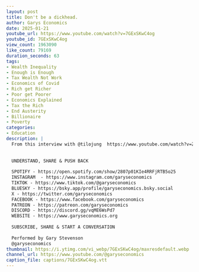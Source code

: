 ```yaml
---
layout: post
title: Don't be a dickhead.
author: Garys Economics
date: 2025-01-21
youtube_url: https://www.youtube.com/watch?v=7GExSKwC4og
youtube_id: 7GExSKwC4og
view_count: 1963090
like_count: 79169
duration_seconds: 63
tags:
- Wealth Inequality
- Enough is Enough
- Tax Wealth Not Work
- Economics of Covid
- Rich get Richer
- Poor get Poorer
- Economics Explained
- Tax the Rich
- End Austerity
- Billionaire
- Poverty
categories:
- Education
description: |
  From this interview with @tilojung  https://www.youtube.com/watch?v=Zhsx7pogODA&t=7603s&ab_channel=Jung%26Naiv 
  
  
  UNDERSTAND, SHARE & PUSH BACK
  
  SPOTIFY - https://open.spotify.com/show/2807p01KIe4RRFjRTB5o25
  INSTAGRAM  - https://www.instagram.com/garyseconomics
  TIKTOK - https://www.tiktok.com/@garyseconomics
  BLUESKY - https://bsky.app/profile/garyseconomics.bsky.social
  X - https://twitter.com/garyseconomics
  FACEBOOK - https://www.facebook.com/garyseconomics
  PATREON - https://patreon.com/garyseconomics
  DISCORD - https://discord.gg/vqME6WsPd7
  WEBSITE - https://www.garyseconomics.org
  
  SUBSCRIBE, SHARE & START A CONVERSATION
  
  Performed by Gary Stevenson
  @garyseconomics
thumbnail: https://i.ytimg.com/vi_webp/7GExSKwC4og/maxresdefault.webp
channel_url: https://www.youtube.com/@garyseconomics
caption_file: captions/7GExSKwC4og.vtt
---
```

